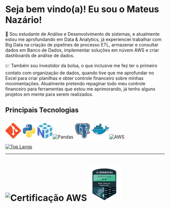 # Seja bem vindo(a)! Eu sou o Mateus Nazário!

📓 Sou estudante de Análise e Desenvolvimento de sistemas, e atualmente estou me aprofundando em Data & Analytics, já experienciei trabalhar com Big Data na criação de pipelines de processo ETL, armazenar e consultar dados em Banco de Dados, implementar soluções em núvem AWS e criar dashboards de análise de dados.

💹 Também sou investidor da bolsa, o que inclusive me fez ter o primeiro contato com organização de dados, quando tive que me aprofundar no Excel para criar planilhas e obter controle financeiro sobre minhas movimentações. Atualmente pretendo repaginar todo meu controle financeiro para ferramentas que estou me aprimorando, já tenho alguns projetos em mente para serem realizados.

## Principais Tecnologias
<img src="https://raw.githubusercontent.com/devicons/devicon/master/icons/git/git-original.svg" alt="Git" width="50"><img src="https://raw.githubusercontent.com/devicons/devicon/master/icons/python/python-original.svg" alt="Python" width="50"><img src="https://raw.githubusercontent.com/devicons/devicon/master/icons/numpy/numpy-original.svg" alt="NumPy" width="50"><img src="https://cdn.jsdelivr.net/gh/devicons/devicon/icons/pandas/pandas-original.svg" alt="Pandas" width="50">
<img src="https://raw.githubusercontent.com/devicons/devicon/master/icons/postgresql/postgresql-original.svg" alt="SQL" width="50"><img src="https://raw.githubusercontent.com/devicons/devicon/master/icons/docker/docker-original.svg" alt="Docker" width="60"><img src="https://cdn.jsdelivr.net/gh/devicons/devicon/icons/amazonwebservices/amazonwebservices-original.svg" alt="AWS" width="50">


[![Top Langs](https://github-readme-stats.vercel.app/api/top-langs/?username=MateusNaza&layout=compact&theme=radical)](https://github.com/MateusNaza)

---
# <img src="https://images.credly.com/size/340x340/images/00634f82-b07f-4bbd-a6bb-53de397fc3a6/image.png" alt="Certificação AWS" width="110"><img src="https://github.com/MateusNaza/MateusNaza/blob/main/Databricks%20Analyst.png" alt="Certificação Databricks" width="110">







